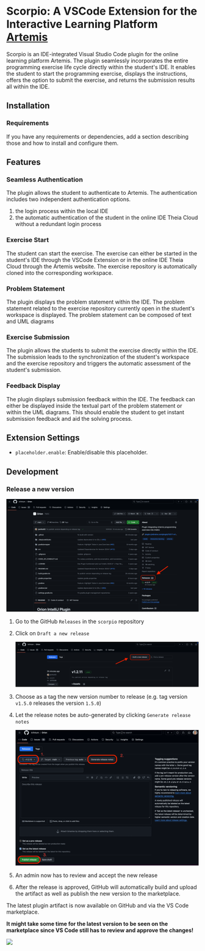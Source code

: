 # Scorpio: A VSCode Extension for the Interactive Learning Platform [Artemis](https://github.com/ls1intum/Artemis)

Scorpio is an IDE-integrated Visual Studio Code plugin for the online learning platform Artemis. The plugin seamlessly incorporates the entire programming exercise life cycle directly within the student's IDE. It enables the student to start the programming exercise, displays the instructions, offers the option to submit the exercise, and returns the submission results all within the IDE.

## Installation
### Requirements

If you have any requirements or dependencies, add a section describing those and how to install and configure them.

## Features

### Seamless Authentication
The plugin allows the student to authenticate to Artemis. The authentication includes two independent authentication options. 
1. the login process within the local IDE
2. the automatic authentication of the student in the online IDE Theia Cloud without a redundant login process

### Exercise Start
The student can start the exercise. The exercise can either be started in the student's IDE through the VSCode Extension or in the online IDE Theia Cloud through the Artemis website. The exercise repository is automatically cloned into the corresponding workspace. 

### Problem Statement
The plugin displays the problem statement within the IDE. The problem statement related to the exercise repository currently open in the student's workspace is displayed. The problem statement can be composed of text and UML diagrams

### Exercise Submission
The plugin allows the students to submit the exercise directly within the IDE. The submission leads to the synchronization of the student's workspace and the exercise repository and triggers the automatic assessment of the student's submission.

### Feedback Display
The plugin displays submission feedback within the IDE. The feedback can either be displayed inside the textual part of the problem statement or within the UML diagrams. This should enable the student to get instant submission feedback and aid the solving process.


## Extension Settings

* `placeholder.enable`: Enable/disable this placeholder.

## Development

### Release a new version

![](.github/media/home_to_release.png)

1. Go to the GitHub `Releases` in the `scorpio` repository
2. Click on `Draft a new release`

   ![](.github/media/releases_list.png)

3. Choose as a tag the new version number to release (e.g. tag version `v1.5.0` releases the version `1.5.0`)
4. Let the release notes be auto-generated by clicking `Generate release notes`

   ![](.github/media/create_release.png)

5. An admin now has to review and accept the new release
6. After the release is approved, GitHub will automatically build and upload the artifact as well as publish the new version to the marketplace.

The latest plugin artifact is now available on GitHub and via the VS Code marketplace. 

**It might take some time for the latest version to be seen on the marketplace since VS Code still has to review 
and approve the changes!**

![](.github/media/release.gif)